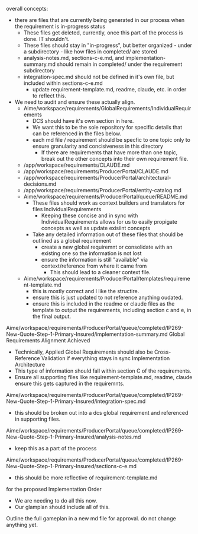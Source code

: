 overall concepts:
* there are files that are currently being generated in our process when the requirement is in-progress status
  * These files get deleted, currently, once this part of the process is done. IT shouldn't.
  * These files should stay in "in-progress", but better organized - under a subdirectory - like how files in completed/ are stored
  * analysis-notes.md, sections-c-e.md, and implementation-summary.md should remain in completed/ under the requirement subdirectory
  * integration-spec.md should not be defined in it's own file, but included within sections-c-e.md
      * update requirement-template.md, readme, claude, etc. in order to reflect this.
* We need to audit and ensure these actually align.
  * Aime/workspace/requirements/GlobalRequirements/IndividualRequirements
    * DCS should have it's own section in here.
    * We want this to be the sole repository for specific details that can be referenced in the files below.
    * each md file / requirement should be specfic to one topic only to ensure granularity and concisiveness in this directory
      * If there are requirements that have more than one topic, break out the other concepts into their own requirement file.
  * /app/workspace/requirements/CLAUDE.md
  * /app/workspace/requirements/ProducerPortal/CLAUDE.md
  * /app/workspace/requirements/ProducerPortal/architectural-decisions.md
  * /app/workspace/requirements/ProducerPortal/entity-catalog.md
  * Aime/workspace/requirements/ProducerPortal/queue/README.md
    * These files should work as context builders and translators for files IndividualRequirements
      * Keeping these concise and in sync with IndividualRequirements allows for us to easily propigate concepts as well as update exisiint concepts
    * Take any detailed information out of these files that should be outlined as a global requirement
      * create a new global requiremnt or consolidate with an existing one so the information is not lost
      * ensure the information is still "available" via context/reference from where it came from
        * This should lead to a cleaner context file.
  * Aime/workspace/requirements/ProducerPortal/templates/requirement-template.md
    * this is mostly correct and I like the structire.
    * ensure this is just updated to not reference anything oudated.
    * ensure this is included in the readme or claude files as the template to output the requirements, including section c and e, in the final output.

Aime/workspace/requirements/ProducerPortal/queue/completed/IP269-New-Quote-Step-1-Primary-Insured/implementation-summary.md
Global Requirements Alignment Achieved
* Technically, Applied Global Requirements should also be Cross-Reference Validation if everything stays in sync
Implementation Architecture
* This type of information should fall within section C of the requirements.
* Ensure all supporting files like requirement-template.md, readme, claude ensure this gets captured in the requiremnts.

Aime/workspace/requirements/ProducerPortal/queue/completed/IP269-New-Quote-Step-1-Primary-Insured/integration-spec.md
* this should be broken out into a dcs global requirement and referenced in supporting files.

Aime/workspace/requirements/ProducerPortal/queue/completed/IP269-New-Quote-Step-1-Primary-Insured/analysis-notes.md
* keep this as a part of the process

Aime/workspace/requirements/ProducerPortal/queue/completed/IP269-New-Quote-Step-1-Primary-Insured/sections-c-e.md
* this should be more reflective of requirement-template.md

for the proposed Implementation Order
* We are needing to do all this now.
* Our glamplan should include all of this.


Outline the full gameplan in a new md file for approval. do not change anything yet.